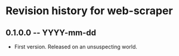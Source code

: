 # Revision history for web-scraper

## 0.1.0.0 -- YYYY-mm-dd

* First version. Released on an unsuspecting world.
